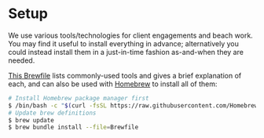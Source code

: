 # Setup

We use various tools/technologies for client engagements and beach work. You may find it useful to install everything in advance; alternatively you could instead install them in a just-in-time fashion as-and-when they are needed.

[This Brewfile](Brewfile) lists commonly-used tools and gives a brief explanation of each, and can also be used with [Homebrew](https://brew.sh) to install all of them:

```sh
# Install Homebrew package manager first
$ /bin/bash -c "$(curl -fsSL https://raw.githubusercontent.com/Homebrew/install/HEAD/install.sh)"
# Update brew definitions
$ brew update
$ brew bundle install --file=Brewfile
```
